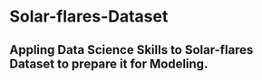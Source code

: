 # Solar-flares-Dataset
<h2>Appling Data Science Skills to Solar-flares Dataset to prepare it for Modeling.</h2>
